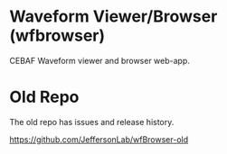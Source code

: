 # Waveform Viewer/Browser (wfbrowser)
CEBAF Waveform viewer and browser web-app.

# Old Repo
The old repo has issues and release history.

https://github.com/JeffersonLab/wfBrowser-old
